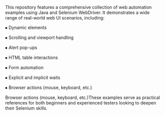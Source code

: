 This repository features a comprehensive collection of web automation examples using Java and Selenium WebDriver. It demonstrates a wide range of real-world web UI scenarios, including:

⦁	Dynamic elements

⦁	Scrolling and viewport handling

⦁	Alert pop-ups

⦁	HTML table interactions

⦁	Form automation

⦁	Explicit and implicit waits

⦁	Browser actions (mouse, keyboard, etc.)

Browser actions (mouse, keyboard, etc.)These examples serve as practical references for both beginners and experienced testers looking to deepen their Selenium skills.
